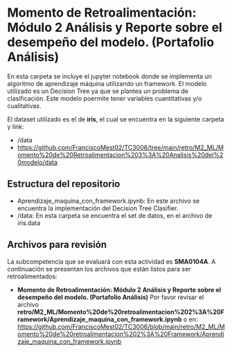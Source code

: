 # **Momento de Retroalimentación: Módulo 2 Análisis y Reporte sobre el desempeño del modelo. (Portafolio Análisis)**

En esta carpeta se incluye el jupyter notebook donde se implementa un algoritmo de aprendizaje máquina utilizando un framework. El modelo utilizado es un Decision Tree ya que se plantea un problema de clasificación. Este modelo poermite tener variables cuantitativas y/o cualitativas.

El dataset utilizado es el de **iris**, el cual se encuentra en la siguiente carpeta y link:
*  /data
*  https://github.com/FranciscoMest02/TC3006/tree/main/retro/M2_ML/Momento%20de%20Retroalimentacion%203%3A%20Analisis%20del%20modelo/data

## Estructura del repositorio
* Aprendizaje_maquina_con_framework.ipynb: En este archivo se encuentra la implementación del Decision Tree Clasifier.
* /data: En esta carpeta se encuentra el set de datos, en el archivo de iris.data

## Archivos para revisión
La subcompetencia que se evaluará con esta actividad es **SMA0104A**. A continuación se presentan los archivos que están listos para ser retroalimentados: 

* **Momento de Retroalimentación: Módulo 2 Análisis y Reporte sobre el desempeño del modelo. (Portafolio Análisis)** Por favor revisar el archivo **retro/M2_ML/Momento%20de%20retroalimentacion%202%3A%20Framework/Aprendizaje_maquina_con_framework.ipynb** o en: https://github.com/FranciscoMest02/TC3006/blob/main/retro/M2_ML/Momento%20de%20retroalimentacion%202%3A%20Framework/Aprendizaje_maquina_con_framework.ipynb 

